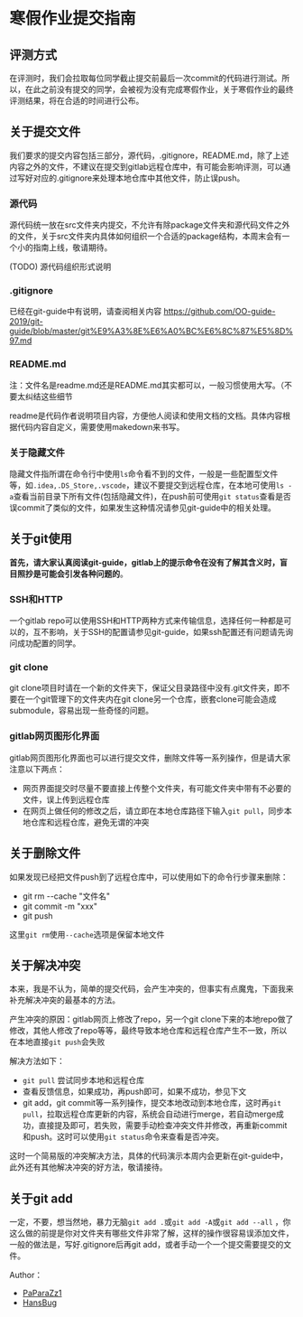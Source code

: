# 寒假作业提交指南

## 评测方式

在评测时，我们会拉取每位同学截止提交前最后一次commit的代码进行测试。所以，在此之前没有提交的同学，会被视为没有完成寒假作业，关于寒假作业的最终评测结果，将在合适的时间进行公布。

## 关于提交文件

我们要求的提交内容包括三部分，源代码，.gitignore，README.md，除了上述内容之外的文件，不建议在提交到gitlab远程仓库中，有可能会影响评测，可以通过写好对应的.gitignore来处理本地仓库中其他文件，防止误push。

### 源代码

源代码统一放在src文件夹内提交，不允许有除package文件夹和源代码文件之外的文件，关于src文件夹内具体如何组织一个合适的package结构，本周末会有一个小的指南上线，敬请期待。

(TODO) 源代码组织形式说明

### .gitignore

已经在git-guide中有说明，请查阅相关内容 https://github.com/OO-guide-2019/git-guide/blob/master/git%E9%A3%8E%E6%A0%BC%E6%8C%87%E5%8D%97.md

### README.md

注：文件名是readme.md还是README.md其实都可以，一般习惯使用大写。（不要太纠结这些细节

readme是代码作者说明项目内容，方便他人阅读和使用文档的文档。具体内容根据代码内容自定义，需要使用makedown来书写。

### 关于隐藏文件

隐藏文件指所谓在命令行中使用`ls`命令看不到的文件，一般是一些配置型文件等，如`.idea,.DS_Store,.vscode`，建议不要提交到远程仓库，在本地可使用`ls -a`查看当前目录下所有文件(包括隐藏文件)，在push前可使用`git status`查看是否误commit了类似的文件，如果发生这种情况请参见git-guide中的相关处理。 

## 关于git使用

**首先，请大家认真阅读git-guide，gitlab上的提示命令在没有了解其含义时，盲目照抄是可能会引发各种问题的**。

### SSH和HTTP

一个gitlab repo可以使用SSH和HTTP两种方式来传输信息，选择任何一种都是可以的，互不影响，关于SSH的配置请参见git-guide，如果ssh配置还有问题请先询问成功配置的同学。

### git clone

git clone项目时请在一个新的文件夹下，保证父目录路径中没有.git文件夹，即不要在一个git管理下的文件夹内在git clone另一个仓库，嵌套clone可能会造成submodule，容易出现一些奇怪的问题。

### gitlab网页图形化界面

gitlab网页图形化界面也可以进行提交文件，删除文件等一系列操作，但是请大家注意以下两点：

- 网页界面提交时尽量不要直接上传整个文件夹，有可能文件夹中带有不必要的文件，误上传到远程仓库
- 在网页上做任何的修改之后，请立即在本地仓库路径下输入`git pull`，同步本地仓库和远程仓库，避免无谓的冲突

## 关于删除文件

如果发现已经把文件push到了远程仓库中，可以使用如下的命令行步骤来删除：

- git rm --cache "文件名"
- git commit -m "xxx"
- git push

这里`git rm`使用`--cache`选项是保留本地文件

## 关于解决冲突

本来，我是不认为，简单的提交代码，会产生冲突的，但事实有点魔鬼，下面我来补充解决冲突的最基本的方法。

产生冲突的原因：gitlab网页上修改了repo，另一个git clone下来的本地repo做了修改，其他人修改了repo等等，最终导致本地仓库和远程仓库产生不一致，所以在本地直接`git push`会失败

解决方法如下：

- `git pull` 尝试同步本地和远程仓库
- 查看反馈信息，如果成功，再push即可，如果不成功，参见下文
- git add，git commit等一系列操作，提交本地改动到本地仓库，这时再`git pull`，拉取远程仓库更新的内容，系统会自动进行merge，若自动merge成功，直接提及即可，若失败，需要手动检查冲突文件并修改，再重新commit和push。这时可以使用`git status`命令来查看是否冲突。

这时一个简易版的冲突解决方法，具体的代码演示本周内会更新在git-guide中，此外还有其他解决冲突的好方法，敬请接待。

## 关于git add

一定，不要，想当然地，暴力无脑`git add .`或`git add -A`或`git add --all` ，你这么做的前提是你对文件夹有哪些文件非常了解，这样的操作很容易误添加文件，一般的做法是，写好.gitignore后再git add，或者手动一个一个提交需要提交的文件。



Author：

* [PaParaZz1](mailto:niuyazhe@buaa.edu.cn)
* [HansBug](mailto:hansbug@questionor.cn)

